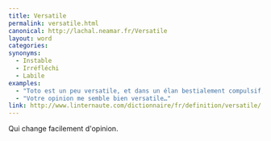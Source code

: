 ```yaml
---
title: Versatile
permalink: versatile.html
canonical: http://lachal.neamar.fr/Versatile
layout: word
categories:
synonyms:
  - Instable
  - Irréfléchi
  - Labile
examples:
  - "Toto est un peu versatile, et dans un élan bestialement compulsif, il simplifie ce méga-polynôme comme ça, pfuitt !"
  - "Votre opinion me semble bien versatile…"
link: http://www.linternaute.com/dictionnaire/fr/definition/versatile/
---
```


Qui change facilement d'opinion.

